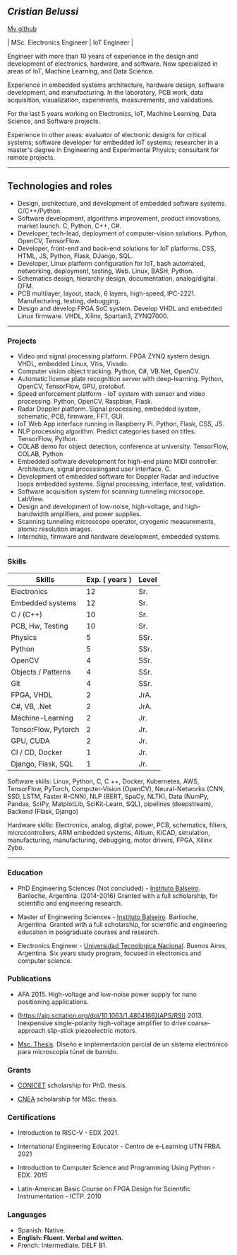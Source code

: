 ## _Cristian Belussi_ 


[My github](https://github.com/xtianhb) 

| MSc. Electronics Engineer | IoT Engineer |

Engineer with more than 10 years of experience in the design and development of electronics, hardware, and software. Now specialized in areas of IoT, Machine Learning, and Data Science.

Experience in embedded systems architecture, hardware design, software development, and manufacturing. In the laboratory, PCB work, data acquisition, visualization, experiments, measurements, and validations.

For the last 5 years working on Electronics, IoT, Machine Learning, Data Science, and Software projects.

Experience in other areas: evaluator of electronic designs for critical systems; software developer for embedded IoT systems; researcher in a master's degree in Engineering and Experimental Physics; consultant for remote projects.

* * *

## Technologies and roles

- Design, architecture, and development of embedded software systems. C/C++/Python.
- Software development, algorithms improvement, product innovations, market launch. C, Python, C++, C#.
- Developer, tech-lead, deployment of computer-vision solutions. Python, OpenCV, TensorFlow.
- Developer, front-end and back-end solutions for IoT platforms. CSS, HTML, JS, Python, Flask, DJango, SQL.
- Developer, Linux platform configuration for IoT, bash automated, networking, deployment, testing, Web. Linux, BASH, Python.
- Schematics design, hierarchy design, documentation, analog/digital. DFM.
- PCB multilayer, layout, stack, 6 layers, high-speed, IPC-2221. Manufacturing, testing, debugging.
- Design and develop FPGA SoC system. Develop VHDL and embedded Linux firmware. VHDL, Xilinx, Spartan3, ZYNQ7000.

* * *

### Projects

- Video and signal processing platform. FPGA ZYNQ system design. VHDL, embedded Linux, Vitis, Vivado.
- Computer vision object tracking. Python, C#, VB.Net, OpenCV.
- Automatic license plate recognition server with deep-learning. Python, OpenCV, TensorFlow, GPU, protobuf.
- Speed enforcement platform - IoT system with sensor and video processing. Python, OpenCV, Raspbian, Flask.
- Radar Doppler platform. Signal processing, embedded system, schematic, PCB, firmware, FFT, GUI.
- IoT Web App interface running in Raspberry Pi. Python, Flask, CSS, JS.
- NLP processing algorithm. Predict categories based on titles. TensorFlow, Python.
- COLAB demo for object detection, conference at university. TensorFlow, COLAB, Python
- Embedded software development for high-end piano MIDI controller. Architecture, signal processingand user interface. C.
- Development of embedded software for Doppler Radar and inductive loops embedded systems. Signal processing, interface, test, validation.
- Software acquisition system for scanning tunneling micrsocope. LabView.
- Design and development of low-noise, high-voltage, and high-bandwidth amplifiers, and power supplies.
- Scanning tunneling microscope operator, cryogenic measurements, atomic resolution images.
- Internship, firmware and hardware development, embedded systems.

* * *

### Skills

| Skills | Exp. ( years ) | Level |
|-------|--------|---------|
| Electronics | 12  | Sr. |
| Embedded systems | 12  | Sr. |
| C / (C++) | 10  | Sr.  |
| PCB, Hw, Testing   | 10  | Sr. |
| Physics | 5  | SSr. |
| Python | 5 |  SSr. |
| OpenCV | 4  | SSr.|
| Objects / Patterns | 4 |  SSr. |
| Git | 4  | SSr. |
| FPGA, VHDL | 2  | JrA. |
| C#, VB, .Net| 2  | JrA. |
| Machine-Learning | 2  | Jr. |
| TensorFlow, Pytorch | 2  | Jr. |
| GPU, CUDA | 2  | Jr. |
| CI / CD, Docker | 1  | Jr. |
| Django, Flask, SQL | 1 | Jr. |

Software skills: Linux, Python, C, C ++, Docker, Kubernetes, AWS, TensorFlow, PyTorch, Computer-Vision (OpenCV), Neural-Networks (CNN, SSD, LSTM, Faster R-CNN), NLP (BERT, SpaCy, NLTK), Data (NumPy, Pandas, SciPy, MatplotLib, SciKit-Learn, SQL), pipelines (deepstream), Backend (Flask, Django)

Hardware skills: Electronics, analog, digital, power, PCB, schematics, filters, microcontrollers, ARM embedded systems, Altium, KiCAD, simulation, manufacturing, manufacturing, debugging, motor drivers, FPGA, Xilinx Zybo.
* * *

### Education

- PhD Engineering Sciences (Not concluded) - [Instituto Balseiro](http://ib.edu.ar). Bariloche, Argentina. (2014-2016) 
Granted with a full scholarship, for scientific and engineering research.

- Master of Engineering Sciences - [Instituto Balseiro](http://ib.edu.ar). Bariloche, Argentina. 
Granted with a full scholarship, for scientific and engineering education in posgraduate courses and research. 

- Electronics Engineer - [Universidad Tecnologica Nacional](http://www.frh.utn.edu.ar/). Buenos Aires, Argentina. Six years study program, focused in electronics and computer science.

### Publications

- AFA 2015. High-voltage and low-noise power supply for nano positioning applications.

- [https://aip.scitation.org/doi/10.1063/1.4804166](APS/RSI) 2013. Inexpensive single-polarity high-voltage amplifier to drive coarse-approach slip-stick piezoelectric motors.

- [Msc. Thesis](https://fisica.cab.cnea.gov.ar/bt/images/7/74/Tesina_Belussi.pdf): Diseño e implementación parcial de un sistema electrónico para microscopía túnel de barrido.

### Grants

- [CONICET](https://www.argentina.gob.ar/cnea) scholarship for PhD. thesis.

- [CNEA](http://cnea.gov.ar) scholarship for MSc. thesis.


### Certifications

- Introduction to RISC-V - EDX 2021.

- International Engineering Educator - Centro de e-Learning UTN FRBA. 2021

- Introduction to Computer Science and Programming Using Python - EDX. 2015

- Latin-American Basic Course on FPGA Design for Scientific Instrumentation - ICTP. 2010

### Languages
- Spanish: Native.
- **English: Fluent. Verbal and written.**
- French: Intermediate. DELF B1.
